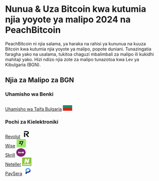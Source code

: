 <body class="payment-methods-page">

# Nunua & Uza Bitcoin kwa kutumia njia yoyote ya malipo 2024 na PeachBitcoin

PeachBitcoin ni njia salama, ya haraka na rahisi ya kununua na kuuza Bitcoin kwa kutumia njia yoyote ya malipo, popote duniani. Tunazingatia faragha yako na usalama, tukitoa chaguzi mbalimbali za malipo ili kukidhi mahitaji yako. Hizi ndizo njia zote za malipo tunazotoa kwa Lev ya Kibulgaria (BGN).

## Njia za Malipo za BGN

### Uhamisho wa Benki

<div class="payment-grid">
    <div class="payment-grid-item">
        <a href="/buy-bitcoin-with-national-transfer-bulgaria">Uhamisho wa Taifa Bulgaria</a> 
        <img src="/img/faq/logoimg/bulgariaflag.png" width="30px" height="27px" alt="Nunua bitcoin na Uhamisho wa Taifa Bulgaria, Uza bitcoin na Uhamisho wa Taifa Bulgaria">
    </div>
</div>

### Pochi za Kielektroniki

<div class="payment-grid">
    <div class="payment-grid-item">
        <a href="/buy-bitcoin-with-revolut">Revolut</a> 
        <img src="/img/faq/logoimg/revolut.png" width="30px" height="27px" alt="Nunua bitcoin na Revolut, Uza bitcoin na Revolut">
    </div>
    <div class="payment-grid-item">
        <a href="/buy-bitcoin-with-wise">Wise</a> 
        <img src="/img/faq/logoimg/wise.png" width="30px" height="27px" alt="Nunua bitcoin na Wise, Uza bitcoin na Wise">
    </div>
    <div class="payment-grid-item">
        <a href="/buy-bitcoin-with-skrill">Skrill</a> 
        <img src="/img/faq/logoimg/skrill.png" width="30px" height="27px" alt="Nunua bitcoin na Skrill, Uza bitcoin na Skrill">
    </div>
    <div class="payment-grid-item">
        <a href="/buy-bitcoin-with-neteller">Neteller</a> 
        <img src="/img/faq/logoimg/neteller.png" width="30px" height="27px" alt="Nunua bitcoin na Neteller, Uza bitcoin na Neteller">
    </div>
    <div class="payment-grid-item">
        <a href="/buy-bitcoin-with-paysera">PaySera</a> 
        <img src="/img/faq/logoimg/paysera.png" width="30px" height="27px" alt="Nunua bitcoin na PaySera, Uza bitcoin na PaySera">
    </div>
</div>

</body>
